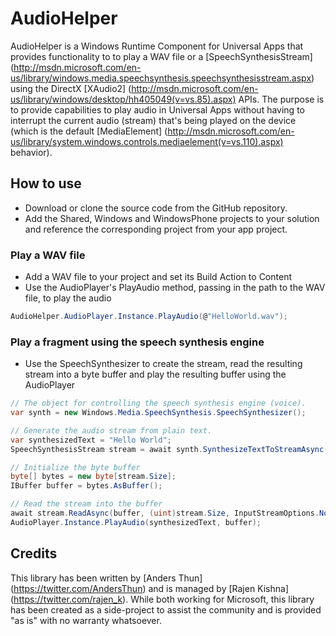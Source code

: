 # AudioHelper

AudioHelper is a Windows Runtime Component for Universal Apps that provides functionality to to play a WAV file or a [SpeechSynthesisStream] (http://msdn.microsoft.com/en-us/library/windows.media.speechsynthesis.speechsynthesisstream.aspx) using the DirectX [XAudio2] (http://msdn.microsoft.com/en-us/library/windows/desktop/hh405049(v=vs.85).aspx) APIs.
The purpose is to provide capabilities to play audio in Universal Apps without having to interrupt the current audio (stream) that's being played on the device (which is the default [MediaElement] (http://msdn.microsoft.com/en-us/library/system.windows.controls.mediaelement(v=vs.110).aspx) behavior).

## How to use

* Download or clone the source code from the GitHub repository. 
* Add the Shared, Windows and WindowsPhone projects to your solution and reference the corresponding project from your app project.

### Play a WAV file

* Add a WAV file to your project and set its Build Action to Content
* Use the AudioPlayer's PlayAudio method, passing in the path to the WAV file, to play the audio
```csharp
AudioHelper.AudioPlayer.Instance.PlayAudio(@"HelloWorld.wav");
```

### Play a fragment using the speech synthesis engine

* Use the SpeechSynthesizer to create the stream, read the resulting stream into a byte buffer and play the resulting buffer using the AudioPlayer
```csharp
// The object for controlling the speech synthesis engine (voice).
var synth = new Windows.Media.SpeechSynthesis.SpeechSynthesizer();

// Generate the audio stream from plain text.
var synthesizedText = "Hello World";
SpeechSynthesisStream stream = await synth.SynthesizeTextToStreamAsync(synthesizedText);

// Initialize the byte buffer
byte[] bytes = new byte[stream.Size];
IBuffer buffer = bytes.AsBuffer();

// Read the stream into the buffer
await stream.ReadAsync(buffer, (uint)stream.Size, InputStreamOptions.None);
AudioPlayer.Instance.PlayAudio(synthesizedText, buffer);
```

## Credits

This library has been written by [Anders Thun] (https://twitter.com/AndersThun) and is managed by [Rajen Kishna] (https://twitter.com/rajen_k).
While both working for Microsoft, this library has been created as a side-project to assist the community and is provided "as is" with no warranty whatsoever.
